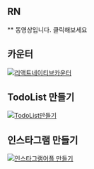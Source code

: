 ## RN

** 동영상입니다. 클릭해보세요

## 카운터
[![리액트네이티브카운터](http://img.youtube.com/vi/wQ0L7w54RTY/0.jpg)](https://youtu.be/wQ0L7w54RTY)

## TodoList 만들기
[![TodoList만들기](http://img.youtube.com/vi/zFlTWhzbfnI/0.jpg)](https://youtu.be/zFlTWhzbfnI)

## 인스타그램 만들기
[![인스타그램어플 만들기](http://img.youtube.com/vi/Yba388ThFXY/0.jpg)](https://youtu.be/Yba388ThFXY)
